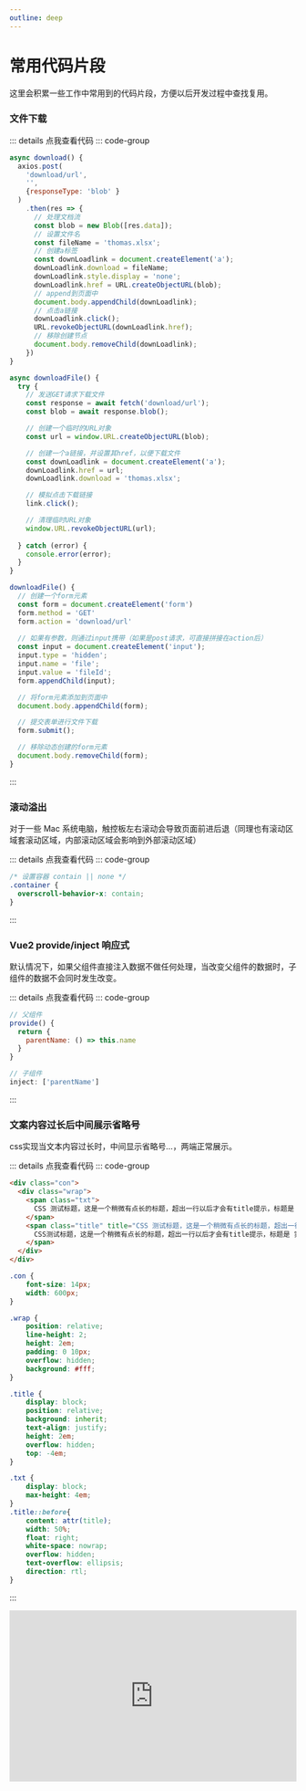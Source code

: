 ```yaml
---
outline: deep
---
```


# 常用代码片段

这里会积累一些工作中常用到的代码片段，方便以后开发过程中查找复用。

### 文件下载

::: details 点我查看代码
::: code-group
```js [创建a标签]
async download() {
  axios.post(
    'download/url',
    '',
    {responseType: 'blob' }
  )
    .then(res => {
      // 处理文档流
      const blob = new Blob([res.data]);
      // 设置文件名
      const fileName = 'thomas.xlsx';
      // 创建a标签
      const downLoadlink = document.createElement('a');
      downLoadlink.download = fileName;
      downLoadlink.style.display = 'none';
      downLoadlink.href = URL.createObjectURL(blob);
      // append到页面中
      document.body.appendChild(downLoadlink);
      // 点击a链接
      downLoadlink.click();
      URL.revokeObjectURL(downLoadlink.href);
      // 移除创建节点
      document.body.removeChild(downLoadlink);
    })
}
```

```js [Blob对象-模拟点击]
async downloadFile() {
  try {
    // 发送GET请求下载文件
    const response = await fetch('download/url');
    const blob = await response.blob();

    // 创建一个临时的URL对象
    const url = window.URL.createObjectURL(blob);

    // 创建一个a链接，并设置其href，以便下载文件
    const downLoadlink = document.createElement('a');
    downLoadlink.href = url;
    downLoadlink.download = 'thomas.xlsx';

    // 模拟点击下载链接
    link.click();

    // 清理临时URL对象
    window.URL.revokeObjectURL(url);
      
  } catch (error) {
    console.error(error);
  }
}
```

```js [form表单]
downloadFile() {
  // 创建一个form元素
  const form = document.createElement('form')
  form.method = 'GET'
  form.action = 'download/url'
  
  // 如果有参数，则通过input携带（如果是post请求，可直接拼接在action后）
  const input = document.createElement('input');
  input.type = 'hidden';
  input.name = 'file';
  input.value = 'fileId';
  form.appendChild(input);

  // 将form元素添加到页面中
  document.body.appendChild(form);

  // 提交表单进行文件下载
  form.submit();

  // 移除动态创建的form元素
  document.body.removeChild(form);
}
```
:::

### 滚动溢出
对于一些 Mac 系统电脑，触控板左右滚动会导致页面前进后退（同理也有滚动区域套滚动区域，内部滚动区域会影响到外部滚动区域）

::: details 点我查看代码
::: code-group
```css [web方案]
/* 设置容器 contain || none */
.container {
  overscroll-behavior-x: contain;
}
```
:::

### Vue2 provide/inject 响应式
默认情况下，如果父组件直接注入数据不做任何处理，当改变父组件的数据时，子组件的数据不会同时发生改变。

::: details 点我查看代码
::: code-group
```js [函数式]
// 父组件
provide() {
  return {
    parentName: () => this.name
  }
}

// 子组件
inject: ['parentName']
```
:::

### 文案内容过长后中间展示省略号
css实现当文本内容过长时，中间显示省略号...，两端正常展示。

::: details 点我查看代码
::: code-group
```html [Html]
<div class="con">
  <div class="wrap">
    <span class="txt">
      CSS 测试标题，这是一个稍微有点长的标题，超出一行以后才会有title提示，标题是 实现优惠券的技巧 - 2021-03-26
    </span>
    <span class="title" title="CSS 测试标题，这是一个稍微有点长的标题，超出一行以后才会有title提示，标题是 实现优惠券的技巧 - 2021-03-26">
      CSS测试标题，这是一个稍微有点长的标题，超出一行以后才会有title提示，标题是 实现优惠券的技巧 - 2021-03-26
    </span>
  </div>
</div>
```

```css [Css]
.con {
    font-size: 14px;
    width: 600px;
}

.wrap {
    position: relative;
    line-height: 2;
    height: 2em;
    padding: 0 10px;
    overflow: hidden;
    background: #fff;
}

.title {
    display: block;
    position: relative;
    background: inherit;
    text-align: justify;
    height: 2em;
    overflow: hidden;
    top: -4em;
}

.txt {
    display: block;
    max-height: 4em;
}
.title::before{
    content: attr(title);
    width: 50%;
    float: right;
    white-space: nowrap;
    overflow: hidden;
    text-overflow: ellipsis;
    direction: rtl;
}
```
:::
<iframe height="300" style="width: 100%;" scrolling="no" title="Untitled" src="https://codepen.io/web-wangle/embed/wvbKQMZ?default-tab=html%2Cresult" frameborder="no" loading="lazy" allowtransparency="true" allowfullscreen="true">
  See the Pen <a href="https://codepen.io/web-wangle/pen/wvbKQMZ">
  Untitled</a> by web-wangle (<a href="https://codepen.io/web-wangle">@web-wangle</a>)
  on <a href="https://codepen.io">CodePen</a>.
</iframe>